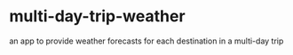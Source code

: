 # multi-day-trip-weather
an app to provide weather forecasts for each destination in a multi-day trip
